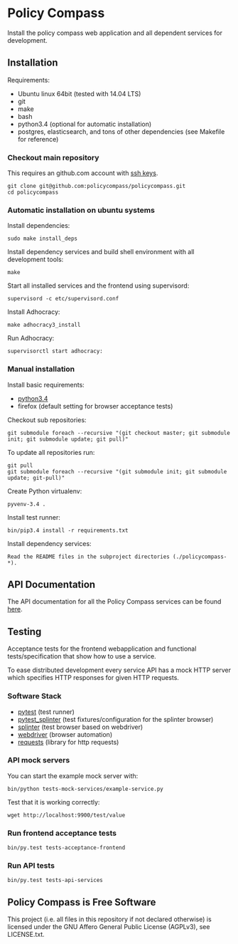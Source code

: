 # Policy Compass

Install the policy compass web application and all dependent services for development.


## Installation

Requirements:

* Ubuntu linux 64bit (tested with 14.04 LTS)
* git
* make
* bash
* python3.4 (optional for automatic installation)
* postgres, elasticsearch, and tons of other dependencies (see Makefile for reference)

### Checkout main repository

This requires an github.com account with [ssh keys](https://help.github.com/articles/generating-ssh-keys).

    git clone git@github.com:policycompass/policycompass.git
    cd policycompass

### Automatic installation on ubuntu systems

Install dependencies:

    sudo make install_deps

Install dependency services and build shell environment with all development tools:

    make

Start all installed services and the frontend using supervisord:

    supervisord -c etc/supervisord.conf

Install Adhocracy:

    make adhocracy3_install

Run Adhocracy:

    supervisorctl start adhocracy:

### Manual installation

Install basic requirements:

* [python3.4](https://python.org)
* firefox (default setting for browser acceptance tests)

Checkout sub repositories:

    git submodule foreach --recursive "(git checkout master; git submodule init; git submodule update; git pull)"

To update all repositories run:

    git pull
    git submodule foreach --recursive "(git submodule init; git submodule update; git-pull)"

Create Python virtualenv:

    pyvenv-3.4 .

Install test runner:

    bin/pip3.4 install -r requirements.txt

Install dependency services:

    Read the README files in the subproject directories (./policycompass-*).


## API Documentation

The API documentation for all the Policy Compass services can be found [here](https://github.com/policycompass/policycompass/wiki/Policy-Compass-REST-API-Documentation).


## Testing

Acceptance tests for the frontend webapplication and
functional tests/specification that show how to use a service.

To ease distributed development every service API has a mock HTTP
server which specifies HTTP responses for given HTTP requests.


### Software Stack

* [pytest](http://pytest.org) (test runner)
* [pytest_splinter](https://pypi.python.org/pypi/pytest-splinter) (test fixtures/configuration for the splinter browser)
* [splinter](http://splinter.cobrateam.info/docs) (test browser based on webdriver)
* [webdriver](http://docs.seleniumhq.org) (browser automation)
* [requests](http://docs.python-requests.org) (library for http requests)


### API mock servers

You can start the example mock server with:

    bin/python tests-mock-services/example-service.py

Test that it is working correctly:

    wget http://localhost:9900/test/value


### Run frontend acceptance tests

    bin/py.test tests-acceptance-frontend


### Run API tests

    bin/py.test tests-api-services


## Policy Compass is Free Software

This project (i.e. all files in this repository if not declared otherwise) is
licensed under the GNU Affero General Public License (AGPLv3), see
LICENSE.txt.
